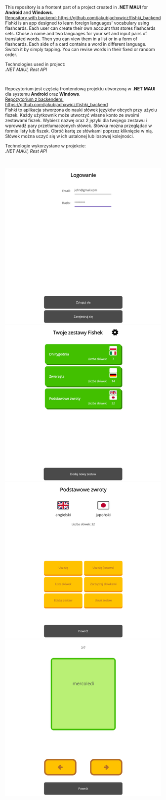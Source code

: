 ﻿This repository is a frontent part of a project created in <b>.NET MAUI</b> for <b>Android</b> and <b>Windows</b>.
<br>
<u>Repository with backend: https://github.com/jakubjachxwicz/fishki_backend</u>
<br>
Fishki is an app designed to learn foreign languages' vocabulary using flashcards.
Each user can create their own account that stores flashcards sets.
Chose a name and two languages for your set and input pairs of translated words. Then you can view them in a list or in a form of flashcards.
Each side of a card contains a word in different language. Switch it by simply tapping. You can revise words in their fixed or random order.

Technologies used in project:
<br><i>.NET MAUI, Rest API</i>

<br>

Repozytorium jest częścią frontendową projektu utworzoną w <b>.NET MAUI</b> dla systemu <b>Android</b> oraz <b>Windows</b>.
<br>
<u>Repozytorium z backendem: https://github.com/jakubjachxwicz/fishki_backend</u>
<br>
Fishki to aplikacja stworzona do nauki słówek języków obcych przy użyciu fiszek.
Każdy użytkownik może utworzyć własne konto ze swoimi zestawami fiszek.
Wybierz nazwę oraz 2 języki dla twojego zestawu i wprowadź pary przetłumaczonych słówek. Słówka można przeglądać w formie listy lub fiszek.
Obróć kartę ze słówkami poprzez kliknięcie w nią. Słówek można uczyć się w ich ustalonej lub losowej kolejności.

Technologie wykorzystane w projekcie:
<br><i>.NET MAUI, Rest API</i>

<br>

![Login page](screenshots/loginpage.png)
<br>
![Flashcards sets](screenshots/setspage.png)
<br>
![Page with details of a flashcard](screenshots/detailspage.png)
<br>
![One side of a flashcard in learning stage](screenshots/learnpage.png)